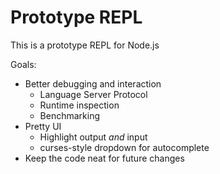 # Prototype REPL

This is a prototype REPL for Node.js

Goals:

- Better debugging and interaction
  - Language Server Protocol
  - Runtime inspection
  - Benchmarking
- Pretty UI
  - Highlight output *and* input
  - curses-style dropdown for autocomplete
- Keep the code neat for future changes
